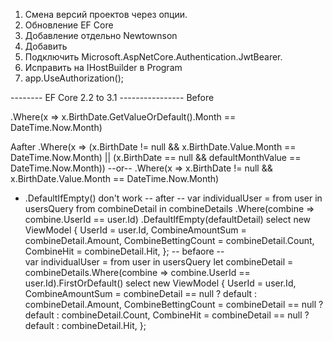 1. Смена версий проектов через опции.
2. Обновление EF Core
3. Добавление отдельно Newtownson
4. Добавить  <PackageReference Include="Microsoft.AspNetCore.Identity.EntityFrameworkCore" Version="3.1.0" />
5. Подключить Microsoft.AspNetCore.Authentication.JwtBearer.
6. Исправить на IHostBuilder в Program
7. app.UseAuthorization();




-------- EF Core 2.2 to 3.1 ----------------
Before

  .Where(x => x.BirthDate.GetValueOrDefault().Month == DateTime.Now.Month)

Aafter
  .Where(x => (x.BirthDate != null && x.BirthDate.Value.Month == DateTime.Now.Month) || (x.BirthDate == null && defaultMonthValue ==    DateTime.Now.Month))
  --or--
  .Where(x => x.BirthDate != null && x.BirthDate.Value.Month == DateTime.Now.Month)
    

* .DefaultIfEmpty() don't work
 -- after --
var individualUser = from user in usersQuery
                                     from combineDetail in combineDetails
                                                      .Where(combine => combine.UserId == user.Id)
                                                      .DefaultIfEmpty(defaultDetail)
                                     select new ViewModel
                                     {
                                         UserId = user.Id,
                                         CombineAmountSum = combineDetail.Amount,
                                         CombineBettingCount = combineDetail.Count,
                                         CombineHit = combineDetail.Hit,
                                     };
 -- befaore --                                    
var individualUser = from user in usersQuery
                                     let combineDetail = combineDetails.Where(combine => combine.UserId == user.Id).FirstOrDefault()
                                     select new ViewModel
                                     {
                                         UserId = user.Id,
                                         CombineAmountSum = combineDetail == null ? default : combineDetail.Amount,
                                         CombineBettingCount = combineDetail == null ? default : combineDetail.Count,
                                         CombineHit = combineDetail == null ? default : combineDetail.Hit,
                                     };                                     
